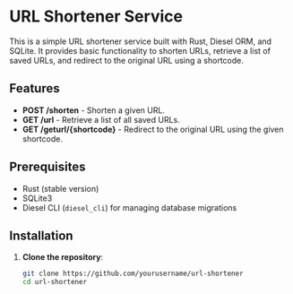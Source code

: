 # URL Shortener Service

This is a simple URL shortener service built with Rust, Diesel ORM, and SQLite. It provides basic functionality to shorten URLs, retrieve a list of saved URLs, and redirect to the original URL using a shortcode.

## Features

- **POST /shorten** - Shorten a given URL.
- **GET /url** - Retrieve a list of all saved URLs.
- **GET /geturl/{shortcode}** - Redirect to the original URL using the given shortcode.

## Prerequisites

- Rust (stable version)
- SQLite3
- Diesel CLI (`diesel_cli`) for managing database migrations

## Installation

1. **Clone the repository**:
   ```bash
   git clone https://github.com/yourusername/url-shortener
   cd url-shortener

